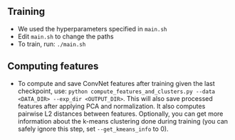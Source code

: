 ## Training
- We used the hyperparameters specified in `main.sh`
- Edit `main.sh` to change the paths
- To train, run: `./main.sh`
## Computing features
- To compute and save ConvNet features after training given the last checkpoint, use: `python compute_features_and_clusters.py --data <DATA_DIR> --exp_dir <OUTPUT_DIR>`. This will also save processed features after applying PCA and normalization. It also computes pairwise L2 distances between features. Optionally, you can get more information about the k-means clustering done during training (you can safely ignore this step, set `--get_kmeans_info` to 0).
